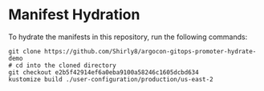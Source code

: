 # Manifest Hydration

To hydrate the manifests in this repository, run the following commands:

```shell
git clone https://github.com/Shirly8/argocon-gitops-promoter-hydrate-demo
# cd into the cloned directory
git checkout e2b5f42914ef6a0eba9100a58246c1605dcbd634
kustomize build ./user-configuration/production/us-east-2
```
